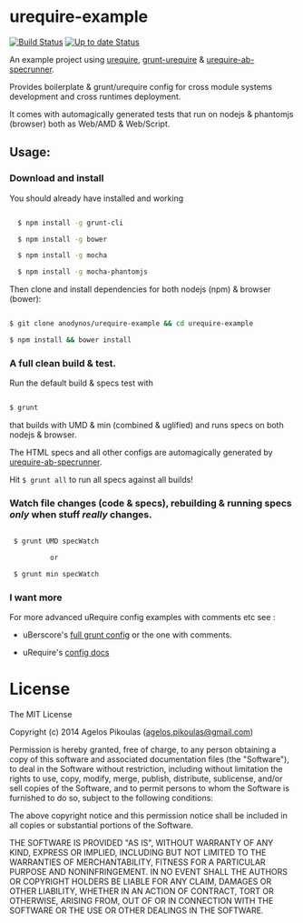 # urequire-example

[![Build Status](https://travis-ci.org/anodynos/urequire-example.png)](https://travis-ci.org/anodynos/urequire-example)
[![Up to date Status](https://david-dm.org/anodynos/urequire-example.png)](https://david-dm.org/anodynos/urequire-example.png)

An example project using [urequire](http://urequire.org), [grunt-urequire](https://github.com/aearly/grunt-urequire) & [urequire-ab-specrunner](https://github.com/anodynos/urequire-ab-specrunner).

Provides boilerplate & grunt/urequire config for cross module systems development and cross runtimes deployment.

It comes with automagically generated tests that run on nodejs & phantomjs (browser) both as Web/AMD & Web/Script.

## Usage:

### Download and install

You should already have installed and working

```bash

  $ npm install -g grunt-cli

  $ npm install -g bower

  $ npm install -g mocha

  $ npm install -g mocha-phantomjs

```

Then clone and install dependencies for both nodejs (npm) & browser (bower):

```bash

$ git clone anodynos/urequire-example && cd urequire-example

$ npm install && bower install

```

### A full clean build & test.

Run the default build & specs test with

```bash

$ grunt

```

that builds with UMD & min (combined & uglified) and runs specs on both nodejs & browser.

The HTML specs and all other configs are automagically generated by [urequire-ab-specrunner](https://github.com/aearly/urequire-ab-specrunner).

Hit `$ grunt all` to run all specs against all builds!

### Watch file changes (code & specs), rebuilding & running specs *only* when stuff _really_ changes.

```bash

 $ grunt UMD specWatch

          or

 $ grunt min specWatch

```

### I want more

For more advanced uRequire config examples with comments etc see :

* uBerscore's [full grunt config](https://github.com/anodynos/uBerscore) or the one with comments.

* uRequire's [config docs](https://github.com/anodynos/uRequire/blob/master/source/code/config/MasterDefaultsConfig.coffee.md)

# License

The MIT License

Copyright (c) 2014 Agelos Pikoulas (agelos.pikoulas@gmail.com)

Permission is hereby granted, free of charge, to any person
obtaining a copy of this software and associated documentation
files (the "Software"), to deal in the Software without
restriction, including without limitation the rights to use,
copy, modify, merge, publish, distribute, sublicense, and/or sell
copies of the Software, and to permit persons to whom the
Software is furnished to do so, subject to the following
conditions:

The above copyright notice and this permission notice shall be
included in all copies or substantial portions of the Software.

THE SOFTWARE IS PROVIDED "AS IS", WITHOUT WARRANTY OF ANY KIND,
EXPRESS OR IMPLIED, INCLUDING BUT NOT LIMITED TO THE WARRANTIES
OF MERCHANTABILITY, FITNESS FOR A PARTICULAR PURPOSE AND
NONINFRINGEMENT. IN NO EVENT SHALL THE AUTHORS OR COPYRIGHT
HOLDERS BE LIABLE FOR ANY CLAIM, DAMAGES OR OTHER LIABILITY,
WHETHER IN AN ACTION OF CONTRACT, TORT OR OTHERWISE, ARISING
FROM, OUT OF OR IN CONNECTION WITH THE SOFTWARE OR THE USE OR
OTHER DEALINGS IN THE SOFTWARE.